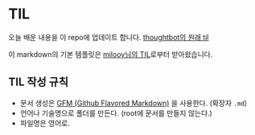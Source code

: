 # TIL

오늘 배운 내용을 이 repo에 업데이트 합니다. [thoughtbot의 원래 til ](https://github.com/thoughtbot/til)

이 markdown의 기본 템플릿은 [milooy님의 TIL](https://github.com/milooy/TIL)로부터 받아왔습니다.

## TIL 작성 규칙
- 문서 생성은 [GFM (Github Flavored Markdown)](https://help.github.com/articles/github-flavored-markdown/) 을 사용한다. (확장자 `.md`)
- 언어나 기술명으로 폴더를 만든다. (root에 문서를 만들지 않는다.)
- 파일명은 영어로.
